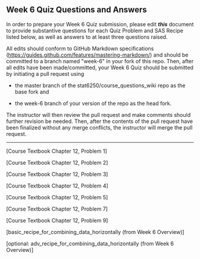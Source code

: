 ## Week 6 Quiz Questions and Answers

In order to prepare your Week 6 Quiz submission, please edit ***this*** document to provide substantive questions for each Quiz Problem and SAS Recipe listed below, as well as answers to at least three questions raised.

All edits should conform to GitHub Markdown specifications (https://guides.github.com/features/mastering-markdown/) and should be committed to a branch named "week-6" in your fork of this repo. Then, after all edits have been made/committed, your Week 6 Quiz should be submitted by initiating a pull request using

- the master branch of the stat6250/course_questions_wiki repo as the base fork and

- the week-6 branch of your version of the repo as the head fork.

The instructor will then review the pull request and make comments should further revision be needed. Then, after the contents of the pull request have been finalized without any merge conflicts, the instructor will merge the pull request.

********************************************************************************



[Course Textbook Chapter 12, Problem 1]



[Course Textbook Chapter 12, Problem 2]



[Course Textbook Chapter 12, Problem 3]



[Course Textbook Chapter 12, Problem 4]



[Course Textbook Chapter 12, Problem 5]



[Course Textbook Chapter 12, Problem 7]



[Course Textbook Chapter 12, Problem 9]



[basic_recipe_for_combining_data_horizontally (from Week 6 Overview)]



[optional: adv_recipe_for_combining_data_horizontally (from Week 6 Overview)]


